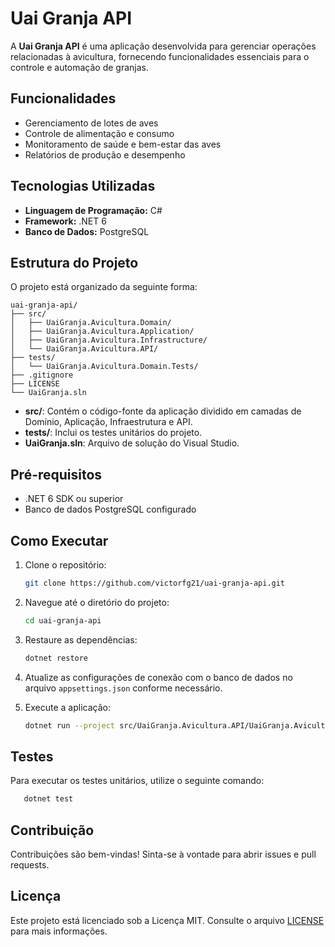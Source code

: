 # Uai Granja API

A **Uai Granja API** é uma aplicação desenvolvida para gerenciar operações relacionadas à avicultura, fornecendo funcionalidades essenciais para o controle e automação de granjas.

## Funcionalidades

- Gerenciamento de lotes de aves
- Controle de alimentação e consumo
- Monitoramento de saúde e bem-estar das aves
- Relatórios de produção e desempenho

## Tecnologias Utilizadas

- **Linguagem de Programação:** C#
- **Framework:** .NET 6
- **Banco de Dados:** PostgreSQL
  
## Estrutura do Projeto

O projeto está organizado da seguinte forma:

```
uai-granja-api/
├── src/
│   ├── UaiGranja.Avicultura.Domain/
│   ├── UaiGranja.Avicultura.Application/
│   ├── UaiGranja.Avicultura.Infrastructure/
│   └── UaiGranja.Avicultura.API/
├── tests/
│   └── UaiGranja.Avicultura.Domain.Tests/
├── .gitignore
├── LICENSE
└── UaiGranja.sln
```

- **src/**: Contém o código-fonte da aplicação dividido em camadas de Domínio, Aplicação, Infraestrutura e API.
- **tests/**: Inclui os testes unitários do projeto.
- **UaiGranja.sln**: Arquivo de solução do Visual Studio.

## Pré-requisitos

- .NET 6 SDK ou superior
- Banco de dados PostgreSQL configurado

## Como Executar

1. Clone o repositório:

   ```bash
   git clone https://github.com/victorfg21/uai-granja-api.git
   ```

2. Navegue até o diretório do projeto:

   ```bash
   cd uai-granja-api
   ```

3. Restaure as dependências:

   ```bash
   dotnet restore
   ```

4. Atualize as configurações de conexão com o banco de dados no arquivo `appsettings.json` conforme necessário.

5. Execute a aplicação:

   ```bash
   dotnet run --project src/UaiGranja.Avicultura.API/UaiGranja.Avicultura.API.csproj
   ```

## Testes

Para executar os testes unitários, utilize o seguinte comando:

```bash
   dotnet test
```

## Contribuição

Contribuições são bem-vindas! Sinta-se à vontade para abrir issues e pull requests.

## Licença

Este projeto está licenciado sob a Licença MIT. Consulte o arquivo [LICENSE](LICENSE) para mais informações.
